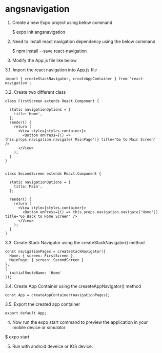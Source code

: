 # angsnavigation

1. Create a new Expo project using below command

    $ expo init angsnavigation

2. Need to install react navigation dependency using the below command

    $ npm install --save react-navigation

3. Modify the App.js file like below

  3.1. Import the react navigation into App.js file

    import { createStackNavigator, createAppContainer } from 'react-navigation';

  3.2. Create two different class 

    class FirstScreen extends React.Component {

      static navigationOptions = {
        title:'Home',
      };
      render() {
        return (
          <View style={styles.container}>
            <Button onPress={() => this.props.navigation.navigate('MainPage')} title='Go to Main Screen' />
          </View>
        );
      }
    }


    class SecondScreen extends React.Component {

      static navigationOptions = {
        title:'Main',
      };

      render() {
        return (
          <View style={styles.container}>
            <Button onPress={() => this.props.navigation.navigate('Home')} title='Go Back to Home Screen' />
          </View>
        );
      }
    }

  3.3. Create Stack Navigator using the createStackNavigator() method

    const navigationPages = createStackNavigator({
      Home: { screen: FirstScreen },
      MainPage: { screen: SecondScreen }
    },
    {
      initialRouteName: 'Home'
    });

  3.4. Create App Container using the creaeteAppNavigator() method

    const App = createAppContainer(navigationPages);

  3.5. Export the created app container 
  
    export default App;

4. Now run the expo start command to preview the application in your mobile device or simulator

  $ expo start

5. Run with android deveice or IOS device.
